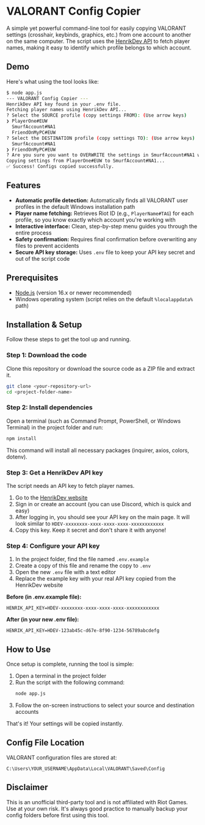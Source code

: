 # VALORANT Config Copier

A simple yet powerful command-line tool for easily copying VALORANT settings (crosshair, keybinds, graphics, etc.) from one account to another on the same computer. The script uses the [HenrikDev API](https://docs.henrikdev.xyz/) to fetch player names, making it easy to identify which profile belongs to which account.

## Demo

Here's what using the tool looks like:

```bash
$ node app.js
--- VALORANT Config Copier ---
HenrikDev API key found in your .env file.
Fetching player names using HenrikDev API...
? Select the SOURCE profile (copy settings FROM): (Use arrow keys)
❯ PlayerOne#EUW
  SmurfAccount#NA1
  FriendOnMyPC#EUW
? Select the DESTINATION profile (copy settings TO): (Use arrow keys)
  SmurfAccount#NA1
❯ FriendOnMyPC#EUW
? Are you sure you want to OVERWRITE the settings in SmurfAccount#NA1 with the settings from PlayerOne#EUW? This action cannot be undone. (y/N) y
Copying settings from PlayerOne#EUW to SmurfAccount#NA1...
✅ Success! Configs copied successfully.
```

## Features

- **Automatic profile detection:** Automatically finds all VALORANT user profiles in the default Windows installation path
- **Player name fetching:** Retrieves Riot ID (e.g., `PlayerName#TAG`) for each profile, so you know exactly which account you're working with
- **Interactive interface:** Clean, step-by-step menu guides you through the entire process
- **Safety confirmation:** Requires final confirmation before overwriting any files to prevent accidents
- **Secure API key storage:** Uses `.env` file to keep your API key secret and out of the script code

## Prerequisites

- [Node.js](https://nodejs.org/) (version 16.x or newer recommended)
- Windows operating system (script relies on the default `%localappdata%` path)

## Installation & Setup

Follow these steps to get the tool up and running.

### Step 1: Download the code

Clone this repository or download the source code as a ZIP file and extract it.

```bash
git clone <your-repository-url>
cd <project-folder-name>
```

### Step 2: Install dependencies

Open a terminal (such as Command Prompt, PowerShell, or Windows Terminal) in the project folder and run:

```bash
npm install
```

This command will install all necessary packages (inquirer, axios, colors, dotenv).

### Step 3: Get a HenrikDev API key

The script needs an API key to fetch player names.

1. Go to the [HenrikDev website](https://henrikdev.xyz/)
2. Sign in or create an account (you can use Discord, which is quick and easy)
3. After logging in, you should see your API key on the main page. It will look similar to `HDEV-xxxxxxxx-xxxx-xxxx-xxxx-xxxxxxxxxxxx`
4. Copy this key. Keep it secret and don't share it with anyone!

### Step 4: Configure your API key

1. In the project folder, find the file named `.env.example`
2. Create a copy of this file and rename the copy to `.env`
3. Open the new `.env` file with a text editor
4. Replace the example key with your real API key copied from the HenrikDev website

**Before (in .env.example file):**
```env
HENRIK_API_KEY=HDEV-xxxxxxxx-xxxx-xxxx-xxxx-xxxxxxxxxxxx
```

**After (in your new .env file):**
```env
HENRIK_API_KEY=HDEV-123ab45c-d67e-8f90-1234-56789abcdefg
```

## How to Use

Once setup is complete, running the tool is simple:

1. Open a terminal in the project folder
2. Run the script with the following command:
   ```bash
   node app.js
   ```
3. Follow the on-screen instructions to select your source and destination accounts

That's it! Your settings will be copied instantly.

## Config File Location

VALORANT configuration files are stored at:
```
C:\Users\YOUR_USERNAME\AppData\Local\VALORANT\Saved\Config
```

## Disclaimer

This is an unofficial third-party tool and is not affiliated with Riot Games. Use at your own risk. It's always good practice to manually backup your config folders before first using this tool.